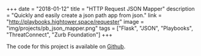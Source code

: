 +++
date = "2018-01-12"
title = "HTTP Request JSON Mapper"
description = "Quickly and easily create a json path app from json."
link = "http://playbooks.hightower.space/requester"
image = "img/projects/pb_json_mapper.png"
tags = ["Flask", "JSON", "Playbooks", "ThreatConnect", "Zurb Foundation"]
+++

The code for this project is available on [Github](https://github.com/fhightower-tc/playbook-utility).
